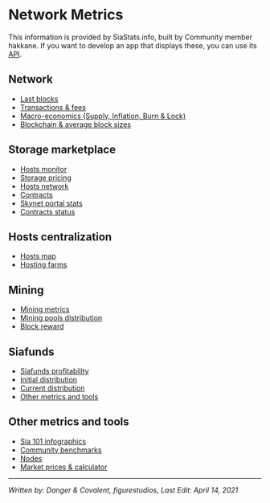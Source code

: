 # Network Metrics
This information is provided by SiaStats.info, built by Community member hakkane. If you want to develop an app that displays these, you can use its <a href="https://siastats.info/api" target="_blank" rel="noopener noreferrer">API</a>.

## Network
* <a href="https://siastats.info/last_blocks" target="_blank" rel="noopener noreferrer">Last blocks</a>
* <a href="https://siastats.info/transactions" target="_blank" rel="noopener noreferrer">Transactions & fees</a>
* <a href="https://siastats.info/macroeconomics" target="_blank" rel="noopener noreferrer">Macro-economics (Supply, Inflation, Burn & Lock)</a>
* <a href="https://siastats.info/blockchain_size" target="_blank" rel="noopener noreferrer">Blockchain & average block sizes</a>
## Storage marketplace
* <a href="https://siastats.info/hosts.htmlhttps://siastats.info/hosts.html" target="_blank" rel="noopener noreferrer">Hosts monitor</a>
* <a href="https://siastats.info/storage_pricing" target="_blank" rel="noopener noreferrer">Storage pricing</a>
* <a href="https://siastats.info/hosts_network" target="_blank" rel="noopener noreferrer">Hosts network</a>
* <a href="https://siastats.info/contracts" target="_blank" rel="noopener noreferrer">Contracts</a>
* <a href="https://siastats.info/skynet_stats" target="_blank" rel="noopener noreferrer">Skynet portal stats</a>
* <a href="https://siastats.info/contracts_status" target="_blank" rel="noopener noreferrer">Contracts status</a>
## Hosts centralization
* <a href="https://siastats.info/hosts_map" target="_blank" rel="noopener noreferrer">Hosts map</a>
* <a href="https://siastats.info/hosting_farms" target="_blank" rel="noopener noreferrer">Hosting farms</a>
## Mining
* <a href="https://siastats.info/mining" target="_blank" rel="noopener noreferrer">Mining metrics</a>
* <a href="https://siastats.info/mining_pools" target="_blank" rel="noopener noreferrer">Mining pools distribution</a>
* <a href="https://siastats.info/block_reward" target="_blank" rel="noopener noreferrer">Block reward</a>
## Siafunds
* <a href="https://siastats.info/siafunds" target="_blank" rel="noopener noreferrer">Siafunds profitability</a>
* <a href="https://siastats.info/siafunds_ipo" target="_blank" rel="noopener noreferrer">Initial distribution</a>
* <a href="https://siastats.info/siafunds_distribution" target="_blank" rel="noopener noreferrer">Current distribution</a>
* <a href="https://siastats.info/consensus" target="_blank" rel="noopener noreferrer">Other metrics and tools</a>
## Other metrics and tools
* <a href="https://siastats.info/sia101" target="_blank" rel="noopener noreferrer">Sia 101 infographics</a>
* <a href="https://siastats.info/benchmarking" target="_blank" rel="noopener noreferrer">Community benchmarks</a>
* <a href="https://siastats.info/nodes" target="_blank" rel="noopener noreferrer">Nodes</a>
* <a href="https://siastats.info/market_prices" target="_blank" rel="noopener noreferrer">Market prices & calculator</a>

---
*Written by: Danger & Covalent, figurestudios, Last Edit: April 14, 2021*
